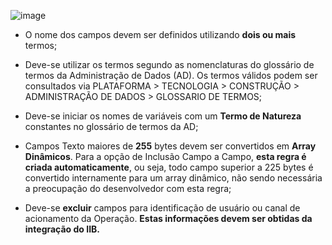 ![image](/uploads/45fc82b815b64bb9742cc1ff7b09d8e5/image.png)

*	O nome dos campos devem ser definidos utilizando **dois ou mais** termos;

*	Deve-se utilizar os termos segundo as nomenclaturas do glossário de termos da Administração de Dados (AD). Os termos válidos podem ser consultados via PLATAFORMA > TECNOLOGIA > CONSTRUÇÃO > ADMINISTRAÇÃO DE DADOS > GLOSSARIO DE TERMOS;

*	Deve-se iniciar os nomes de variáveis com um **Termo de Natureza** constantes no glossário de termos da AD;

*	Campos Texto maiores de **255** bytes devem ser convertidos em **Array Dinâmicos**. Para a opção de Inclusão Campo a Campo, **esta regra é criada automaticamente**, ou seja, todo campo superior a 225 bytes é convertido internamente para um array dinâmico, não sendo necessária a preocupação do desenvolvedor com esta regra;

*	Deve-se **excluir** campos para identificação de usuário ou canal de acionamento da Operação. **Estas informações devem ser obtidas da integração do IIB.**

